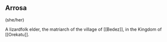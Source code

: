 ## Arrosa
(she/her)

A lizardfolk elder, the matriarch of the village of [[Bedez]], in the Kingdom of [[Orekatu]]. 